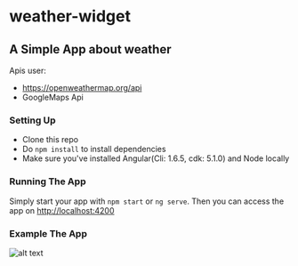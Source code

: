 # weather-widget

## A Simple App about weather

Apis user:
* https://openweathermap.org/api
* GoogleMaps Api

### Setting Up

* Clone this repo
* Do `npm install` to install dependencies
* Make sure you've installed Angular(Cli: 1.6.5, cdk: 5.1.0) and Node locally

### Running The App

Simply start your app with `npm start` or `ng serve`. 
Then you can access the app on <http://localhost:4200>

### Example The App

![alt text](https://ibb.co/eOSN3b)
